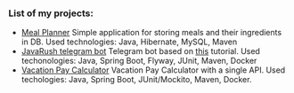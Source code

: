 ### List of my projects:
* [Meal Planner](https://github.com/luchbheag/meal-planner) Simple application for storing meals and their ingredients in DB. Used technologies: Java, Hibernate, MySQL, Maven
* [JavaRush telegram bot](https://github.com/luchbheag/javarush-telegrambot) Telegram bot based on [this](https://javarush.com/groups/posts/2935-java-proekt-ot-a-do-ja-pishem-realjhnihy-proekt-dlja-portfolio) tutorial. Used techonologies: Java, Spring Boot, Flyway, JUnit, Maven, Docker
* [Vacation Pay Calculator](https://github.com/luchbheag/neoflex-test-task) Vacation Pay Calculator with a single API. Used techologies: Java, Spring Boot, JUnit/Mockito, Maven, Docker.
